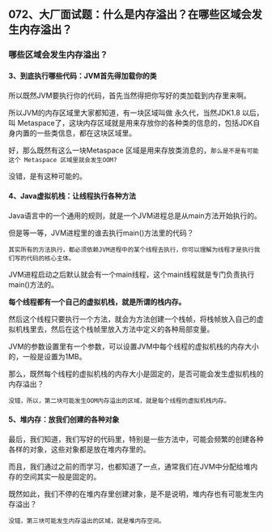 ## **072、大厂面试题：什么是内存溢出？在哪些区域会发生内存溢出？**

### 哪些区域会发生内存溢出？

#### 3、到底执行哪些代码：JVM首先得加载你的类

所以既然JVM要执行你的代码，首先当然得把你写好的类加载到内存里来啊。

所以JVM的内存区域里大家都知道，有一块区域叫做 永久代，当然JDK1.8 以后，叫 Metaspace了，这块内存区域就是用来存放你的各种类的信息的，包括JDK自身内置的一些类信息，都在这块区域里。

好，那么既然有这么一块Metaspace 区域是用来存放类消息的，`那么是不是有可能这个 Metaspace 区域里就会发生OOM?`

没错，是有这种可能的。

#### 4、Java虚拟机栈：让线程执行各种方法

Java语言中的一个通用的规则，就是一个JVM进程总是从main方法开始执行的。

但是等一等，JVM进程里的谁去执行main()方法里的代码？

`其实所有的方法执行，都必须依赖JVM进程中的某个线程去执行，你可以理解为线程才是执行我们写的代码的核心主体。`

JVM进程启动之后默认就会有一个main线程，这个main线程就是专门负责执行main()方法的。

**每个线程都有一个自己的虚拟机栈，就是所谓的栈内存。**

然后这个线程只要执行一个方法，就会为方法创建一个栈帧，将栈帧放入自己的虚拟机栈里去，然后在这个栈帧里放入方法中定义的各种局部变量。

JVM的参数设置里有一个参数，可以设置JVM中每个线程的虚拟机栈的内存大小的，一般是设置为1MB。

那么，既然每个线程的虚拟机栈的内存大小是固定的，是否可能会发生虚拟机栈的内存溢出？

`没错，所以，第二块可能发生OOM内存溢出的区域，就是每个线程的虚拟机栈内存。`

#### 5、堆内存：放我们创建的各种对象

最后，我们知道，我们写好的代码里，特别是一些方法中，可能会频繁的创建各种各样的对象，这些对象都是放在堆内存里的。

而且，我们通过之前的而学习，也都知道了一点，通常我们在JVM中分配给堆内存的空间其实一般是固定的。

既然如此，我们不停的在堆内存里创建对象，是不是说明，堆内存也有可能发生内存溢出？

`没错，第三块可能发生内存溢出的区域，就是堆内存空间。`